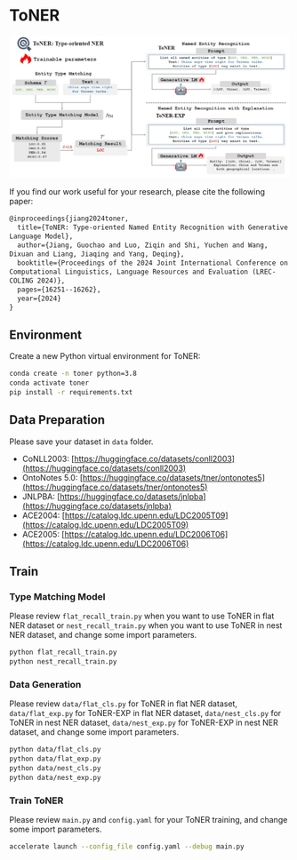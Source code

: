 # ToNER
![model](./figure/model.png)

If you find our work useful for your research, please cite the following paper:
```
@inproceedings{jiang2024toner,
  title={ToNER: Type-oriented Named Entity Recognition with Generative Language Model},
  author={Jiang, Guochao and Luo, Ziqin and Shi, Yuchen and Wang, Dixuan and Liang, Jiaqing and Yang, Deqing},
  booktitle={Proceedings of the 2024 Joint International Conference on Computational Linguistics, Language Resources and Evaluation (LREC-COLING 2024)},
  pages={16251--16262},
  year={2024}
}
```

## Environment
Create a new Python virtual environment for ToNER:
```bash
conda create -n toner python=3.8
conda activate toner
pip install -r requirements.txt
```

## Data Preparation
Please save your dataset in `data` folder.

- CoNLL2003: [https://huggingface.co/datasets/conll2003](https://huggingface.co/datasets/conll2003)
- OntoNotes 5.0: [https://huggingface.co/datasets/tner/ontonotes5](https://huggingface.co/datasets/tner/ontonotes5)
- JNLPBA: [https://huggingface.co/datasets/jnlpba](https://huggingface.co/datasets/jnlpba)
- ACE2004: [https://catalog.ldc.upenn.edu/LDC2005T09](https://catalog.ldc.upenn.edu/LDC2005T09)
- ACE2005: [https://catalog.ldc.upenn.edu/LDC2006T06](https://catalog.ldc.upenn.edu/LDC2006T06)

## Train
### Type Matching Model
Please review `flat_recall_train.py` when you want to use ToNER in flat NER dataset or `nest_recall_train.py` when you want to use ToNER in nest NER dataset, and change some import parameters.
```bash
python flat_recall_train.py
python nest_recall_train.py
```

### Data Generation
Please review `data/flat_cls.py` for ToNER in flat NER dataset, `data/flat_exp.py` for ToNER-EXP in flat NER dataset, `data/nest_cls.py` for ToNER in nest NER dataset, `data/nest_exp.py` for ToNER-EXP in nest NER dataset, and change some import parameters.
```bash
python data/flat_cls.py
python data/flat_exp.py
python data/nest_cls.py
python data/nest_exp.py
```

### Train ToNER
Please review `main.py` and `config.yaml` for your ToNER training, and change some import parameters.
```bash
accelerate launch --config_file config.yaml --debug main.py
```


